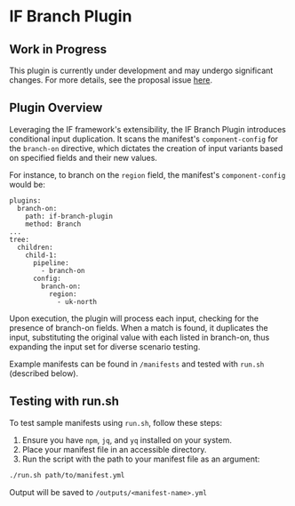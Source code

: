 # IF Branch Plugin

## Work in Progress

This plugin is currently under development and may undergo significant changes. For more details, see the proposal issue [here](https://github.com/Green-Software-Foundation/hack/issues/129).

## Plugin Overview

Leveraging the IF framework's extensibility, the IF Branch Plugin introduces conditional input duplication. It scans the manifest's `component-config` for the `branch-on` directive, which dictates the creation of input variants based on specified fields and their new values.

For instance, to branch on the `region` field, the manifest's `component-config` would be:

```
plugins:
  branch-on:
    path: if-branch-plugin
    method: Branch
...
tree:
  children:
    child-1:
      pipeline:
        - branch-on
      config:
        branch-on:
          region:
            - uk-north
```

Upon execution, the plugin will process each input, checking for the presence of branch-on fields. When a match is found, it duplicates the input, substituting the original value with each listed in branch-on, thus expanding the input set for diverse scenario testing.

Example manifests can be found in `/manifests` and tested with `run.sh` (described below).

## Testing with run.sh

To test sample manifests using `run.sh`, follow these steps:

1. Ensure you have `npm`, `jq`, and `yq` installed on your system.
2. Place your manifest file in an accessible directory.
3. Run the script with the path to your manifest file as an argument:

```bash
./run.sh path/to/manifest.yml
```

Output will be saved to `/outputs/<manifest-name>.yml`
